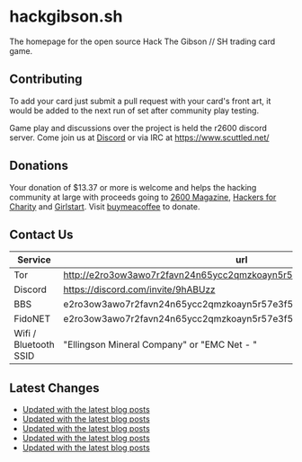 # hackgibson.sh
The homepage for the open source Hack The Gibson // SH trading card game.


## Contributing

To add your card just submit a pull request with your card's front art, it would be added to the next run of set after community play testing.

Game play and discussions over the project is held the r2600 discord server. Come join us at [Discord](https://discord.com/invite/9hABUzz) or via IRC at https://www.scuttled.net/


## Donations

Your donation of $13.37 or more is welcome and helps the hacking community at large with proceeds going to [2600 Magazine](https://2600.com/), [Hackers for Charity](https://hackersforcharity.org) and [Girlstart](https://girlstart.org).  Visit [buymeacoffee](https://www.buymeacoffee.com/hackgibson.sh) to donate.


## Contact Us

Service | url
-|-
Tor | http://e2ro3ow3awo7r2favn24n65ycc2qmzkoayn5r57e3f56nvjwdcgg32ad.onion
Discord | https://discord.com/invite/9hABUzz
BBS | e2ro3ow3awo7r2favn24n65ycc2qmzkoayn5r57e3f56nvjwdcgg32ad.onion:23
FidoNET | e2ro3ow3awo7r2favn24n65ycc2qmzkoayn5r57e3f56nvjwdcgg32ad.onion:24554
Wifi / Bluetooth SSID | "Ellingson Mineral Company" or "EMC Net - <fidonet address>"

## Latest Changes
<!-- BLOG-POST-LIST:START -->
- [Updated with the latest blog posts](https://github.com/DFW2600/hackgibson.sh/commit/ebd9e5bda73264418f87e6e25730602458ea8c73)
- [Updated with the latest blog posts](https://github.com/DFW2600/hackgibson.sh/commit/141bce48ca3adb2c7904d290d91236c5faedc579)
- [Updated with the latest blog posts](https://github.com/DFW2600/hackgibson.sh/commit/65f175ea5b4dc1a4c62cb2692ef20d7175fd6f24)
- [Updated with the latest blog posts](https://github.com/DFW2600/hackgibson.sh/commit/0668ae0e20c3b40c805971f4fd64bf4df5b88c78)
- [Updated with the latest blog posts](https://github.com/DFW2600/hackgibson.sh/commit/a9e2d74ebbfeb254dff3143d86e2fded3930fd30)
<!-- BLOG-POST-LIST:END -->
